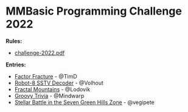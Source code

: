 # MMBasic Programming Challenge 2022

**Rules:**

 - [challenge-2022.pdf](https://github.com/thwill1000/mmbasic-challenge/tree/main/2022/challenge-2022.pdf)

**Entries:**

 - [Factor Fracture](https://github.com/thwill1000/mmbasic-challenge/tree/main/2022/timd) - @TimD
 - [Robot-8 SSTV Decoder](https://github.com/thwill1000/mmbasic-challenge/tree/main/2022/volhout) - @Volhout
 - [Fractal Mountains](https://github.com/thwill1000/mmbasic-challenge/tree/main/2022/lodovik) - @Lodovik
 - [Groovy Trivia](https://github.com/thwill1000/mmbasic-challenge/tree/main/2022/mindwarp) - @Mindwarp
 - [Stellar Battle in the Seven Green Hills Zone](https://github.com/thwill1000/mmbasic-challenge/tree/main/2022/vegipete) - @vegipete
